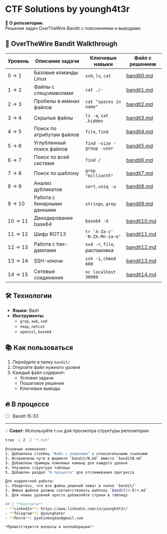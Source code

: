 # CTF Solutions by youngh4t3r

🔐 **О репозитории**:  
Решения задач OverTheWire Bandit с пояснениями и выводами.  

## 🎯 OverTheWire Bandit Walkthrough

| Уровень | Описание задачи | Ключевые навыки | Файл с решением |
|---------|-----------------|-----------------|-----------------|
| 0 → 1   | Базовые команды Linux | `ssh`, `ls`, `cat` | [bandit0.md](bandit/bandit0.md) |
| 1 → 2   | Файлы с спецсимволами | `cat ./-` | [bandit1.md](bandit/bandit1.md) |
| 2 → 3   | Пробелы в именах файлов | `cat "spaces in name"` | [bandit2.md](bandit/bandit2.md) |
| 3 → 4   | Скрытые файлы | `ls -a`, `cat .hidden` | [bandit3.md](bandit/bandit3.md) |
| 4 → 5   | Поиск по атрибутам файлов | `file`, `find` | [bandit4.md](bandit/bandit4.md) |
| 5 → 6   | Углубленный поиск файлов | `find -size -group -user` | [bandit5.md](bandit/bandit5.md) |
| 6 → 7   | Поиск по всей системе | `find /` | [bandit6.md](bandit/bandit6.md) |
| 7 → 8   | Поиск по шаблону | `grep "millionth"` | [bandit7.md](bandit/bandit7.md) |
| 8 → 9   | Анализ дубликатов | `sort`, `uniq -u` | [bandit8.md](bandit/bandit8.md) |
| 9 → 10  | Работа с бинарными данными | `strings`, `grep` | [bandit9.md](bandit/bandit9.md) |
| 10 → 11 | Декодирование base64 | `base64 -d` | [bandit10.md](bandit/bandit10.md) |
| 11 → 12 | Шифр ROT13 | `tr 'A-Za-z' 'N-ZA-Mn-za-m'` | [bandit11.md](bandit/bandit11.md) |
| 12 → 13 | Работа с hex-дампами | `xxd -r`, `file`, распаковка | [bandit12.md](bandit/bandit12.md) |
| 13 → 14 | SSH-ключи | `ssh -i`, `chmod 600` | [bandit13.md](bandit/bandit13.md) |
| 14 → 15 | Сетевые соединения | `nc localhost 30000` | [bandit14.md](bandit/bandit14.md) |

## 🛠 Технологии
- **Языки**: Bash
- **Инструменты**: 
  - `grep`, `awk`, `sed`
  - `nmap`, `netcat`
  - `openssl`, `base64`

## 📚 Как пользоваться
1. Перейдите в папку `bandit/`
2. Откройте файл нужного уровня
3. Каждый файл содержит:
   - Условие задачи
   - Пошаговое решение
   - Ключевые выводы

## 🔥 В процессе
- [ ] Bandit 15-33

---

💡 **Совет**: Используйте `tree` для просмотра структуры репозитория:
```bash
tree -L 2 -I '*.txt'

Основные изменения:
1. Добавлена столбец "Файл с решением" с относительными ссылками
2. Исправлены пути в формате `bandit/N.md` вместо `banditN.md`
3. Добавлены примеры ключевых команд для каждого уровня
4. Улучшена структура таблицы
5. Добавлен раздел "В процессе" для отслеживания прогресса

Для корректной работы:
1. Убедитесь, что все файлы решений лежат в папке `bandit/`
2. Имена файлов должны соответствовать шаблону `bandit[0-9]+.md`
3. Для новых уровней просто добавляйте строки в таблицу

## 🤝 **Контакты**  
- **LinkedIn**: https://www.linkedin.com/in/youngh4t3r/
- **Telegram**: @younghater  
- **Почта**: pyatinbogdan@gmail.com  

*Приветствуются вопросы и коллаборации!*  
